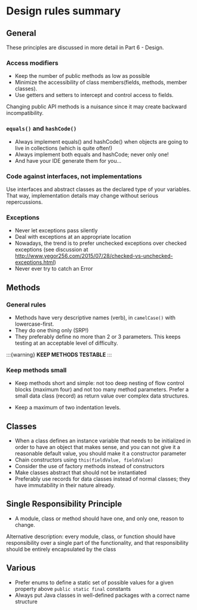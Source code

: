 # Design rules summary

## General

These principles are discussed in more detail in Part 6 - Design.

### Access modifiers

- Keep the number of public methods as low as possible
- Minimize the accessibility of class members(fields, methods, member classes).
- Use getters and setters to intercept and control access to fields.

Changing public API methods is a nuisance since it may create backward incompatibility.

### `equals()` and `hashCode()`

- Always implement equals() and hashCode() when objects are going to live in collections (which is quite often!)
- Always implement both equals and hashCode; never only one!
- And have your IDE generate them for you...

### Code against interfaces, not implementations

Use interfaces and abstract classes as the declared type of your variables. That way, implementation details may change without serious repercussions.

### Exceptions

- Never let exceptions pass silently
- Deal with exceptions at an appropriate location
- Nowadays, the trend is to prefer unchecked exceptions over checked exceptions (see discussion at http://www.yegor256.com/2015/07/28/checked-vs-unchecked-exceptions.html)
- Never ever try to catch an Error

## Methods

### General rules

- Methods have very descriptive names (verb), in `camelCase()` with lowercase-first.
- They do one thing only (SRP!)
- They preferably define no more than 2 or 3 parameters. This keeps testing at an acceptable level of difficulty.

:::{warning}
**KEEP METHODS TESTABLE**
:::


### Keep methods small

- Keep methods short and simple: not too deep nesting of flow control blocks (maximum four) and not too many method parameters. Prefer a small data class (record) as return value over complex data structures.

- Keep a maximum of two indentation levels.


## Classes

- When a class defines an instance variable that needs to be initialized in order to have an object that makes sense, and you can not give it a reasonable default value, you should make it a constructor parameter 
- Chain constructors using `this(fieldValue, fieldValue)`
- Consider the use of factory methods instead of constructors
- Make classes abstract that should not be instantiated
- Preferably use records for data classes instead of normal classes; they have immutability in their nature already.

## Single Responsibility Principle

- A module, class or method should have one, and only one, reason to change.  

Alternative description: every module, class, or function should have responsibility over a single part of the functionality, and that responsibility should be entirely encapsulated by the class

## Various

- Prefer enums to define a static set of possible values for a given property above `public static final` constants
- Always put Java classes in well-defined packages with a correct name structure
